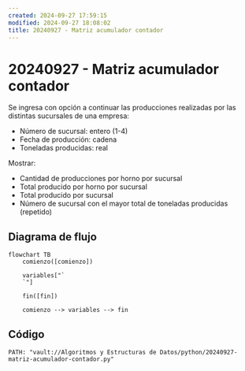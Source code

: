 ```yaml
---
created: 2024-09-27 17:59:15
modified: 2024-09-27 18:08:02
title: 20240927 - Matriz acumulador contador
---
```


# 20240927 - Matriz acumulador contador

Se ingresa con opción a continuar las producciones realizadas por las distintas sucursales de una empresa:

- Número de sucursal: entero (1-4)
- Fecha de producción: cadena
- Toneladas producidas: real

Mostrar:

- Cantidad de producciones por horno por sucursal
- Total producido por horno por sucursal
- Total producido por sucursal
- Número de sucursal con el mayor total de toneladas producidas (repetido)

## Diagrama de flujo

```mermaid
flowchart TB
	comienzo([comienzo])
    
	variables["`
	`"]
    
    fin([fin])
    
	comienzo --> variables --> fin
```

## Código

```embed-python
PATH: "vault://Algoritmos y Estructuras de Datos/python/20240927-matriz-acumulador-contador.py"
```
